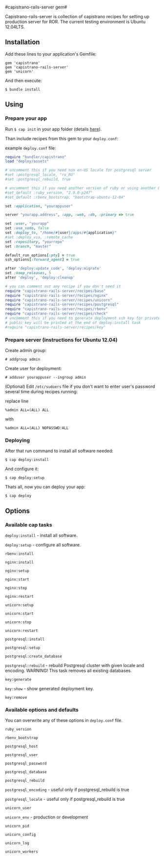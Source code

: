 #capistrano-rails-server gem#

Capistrano-rails-server is collection of capistrano recipes for setting up production server for ROR. The current testing environment is Ubuntu 12.04LTS.
## Installation ##
Add these lines to your application's Gemfile:

    gem 'capistrano'
    gem 'capistrano-rails-server'
    gem 'unicorn'
    
And then execute:

    $ bundle install
    
## Using ##

### Prepare your app ###
Run `$ cap init` in your app folder (details [here](http://www.capistranorb.com/documentation/getting-started/preparing-your-application/)).

Than include recipes from this gem to your `deploy.conf`:

example `deploy.conf` file:

```ruby
require "bundler/capistrano"
load "deploy/assets"

# uncomment this if you need non en-US locale for postgresql server
#set :postgresql_locale, "ru_RU"
#set :postgresql_rebuild, true

# uncomment this if you need another version of ruby or using another OS
#set_default :ruby_version, "2.0.0-p247"
#set_default :rbenv_bootstrap, "bootstrap-ubuntu-12-04"

set :application, "yourappuser"

server "yourapp.address", :app, :web, :db, :primary => true

set :user, "yourapp"
set :use_sudo, false
set :deploy_to, "/home/#{user}/apps/#{application}"
#set :deploy_via, :remote_cache
set :repository, "yourrepo"
set :branch, "master"

default_run_options[:pty] = true
ssh_options[:forward_agent] = true

after 'deploy:update_code', 'deploy:migrate'
set :keep_releases, 5
after 'deploy', 'deploy:cleanup'

# you can comment out any recipe if you don't need it
require "capistrano-rails-server/recipes/base"
require "capistrano-rails-server/recipes/nginx"
require "capistrano-rails-server/recipes/unicorn"
require "capistrano-rails-server/recipes/postgresql"
require "capistrano-rails-server/recipes/rbenv"
require "capistrano-rails-server/recipes/check"
# uncomment this if you need to generate deployment ssh key for private repository
# public key will be printed at the end of deploy:install task
#require "capistrano-rails-server/recipes/key"

```
### Prepare server (instructions for Ubuntu 12.04) ###

Create admin group:

    # addgroup admin

Create user for deployment:

    # adduser yourappuser --ingroup admin
    
(Optional) Edit `/etc/sudoers` file if you don't want to enter user's password several time during recipes running:

replace line 

    %admin ALL=(ALL) ALL
    
with 

    %admin ALL=(ALL) NOPASSWD:ALL
    
### Deploying ###


After that run command to install all software needed: 

    $ cap deploy:install
    
And configure it:

    $ cap deploy:setup

    
Thats all, now you can deploy your app:

    $ cap deploy
    
## Options ##
### Available cap tasks ###
`deploy:install` - install all software.

`deploy:setup` - configure all software.

`rbenv:install`

`nginx:install`

`nginx:setup`

`nginx:start`

`nginx:stop`

`nginx:restart`

`unicorn:setup`

`unicorn:start`

`unicorn:stop`

`unicorn:restart`

`postgresql:install`

`postgresql:setup`

`postgresql:create_database`

`postgresql:rebuild` - rebuild Postgresql cluster with given locale and encoding. WARNING! This task removes all existing databases.

`key:generate`

`key:show` - show generated deployment key.

`key:remove`

### Available options and defaults ###
You can overwrite any of these options in `deploy.conf` file.

`ruby_version`

`rbenv_bootstrap`

`postgresql_host`

`postgresql_user`

`postgresql_password`

`postgresql_database`

`postgresql_rebuild`

`postgresql_encoding` - useful only if postgresql_rebuild is true

`postgresql_locale` - useful only if postgresql_rebuild is true

`unicorn_user`

`unicorn_env` - production or development

`unicorn_pid`

`unicorn_config`

`unicorn_log`

`unicorn_workers`
